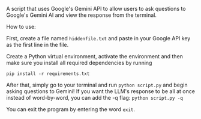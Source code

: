 A script that uses Google's Gemini API to allow users to ask questions to Google's Gemini AI and view the response from the terminal.

How to use:

First, create a file named `hiddenfile.txt` and paste in your Google API key as the first line in the file.


Create a Python virtual environment, activate the environment and then make sure you install all required dependencies by running

`pip install -r requirements.txt`

After that, simply go to your terminal and run `python script.py` and begin asking questions to Gemini!
If you want the LLM's response to be all at once instead of word-by-word, you can add the -q flag:
`python script.py -q`

You can exit the program by entering the word `exit`.
